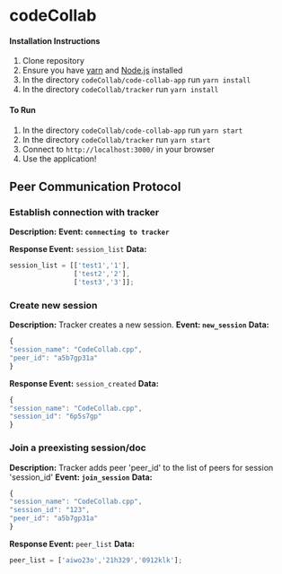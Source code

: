 # codeCollab
#### Installation Instructions
1. Clone repository
2. Ensure you have [yarn](https://classic.yarnpkg.com/en/docs/install) and [Node.js](https://nodejs.org/en/) installed
3. In the directory `codeCollab/code-collab-app` run `yarn install`
4. In the directory `codeCollab/tracker` run `yarn install`

#### To Run
1. In the directory `codeCollab/code-collab-app` run `yarn start`
2. In the directory `codeCollab/tracker` run `yarn start`
3. Connect to `http://localhost:3000/` in your browser
4. Use the application!

## Peer Communication Protocol
### Establish connection with tracker
**Description:**
**Event: `connecting to tracker`**

**Response Event:** `session_list`
**Data:**
``` js
session_list = [['test1','1'], 
                ['test2','2'], 
                ['test3','3']]; 
```


### Create new session
**Description:** Tracker creates a new session.
**Event: `new_session`**
**Data:**
``` js
{
"session_name": "CodeCollab.cpp",
"peer_id": "a5b7gp31a"
} 
```

**Response Event:** `session_created`
**Data:**
``` js
{
"session_name": "CodeCollab.cpp",
"session_id": "6p5s7gp"
} 
```


### Join a preexisting session/doc
**Description:** Tracker adds peer 'peer_id' to the list of peers for session 'session_id'
**Event: `join_session`**
**Data:**
``` js
{
"session_name": "CodeCollab.cpp",
"session_id": "123",
"peer_id": "a5b7gp31a"
} 
```

**Response Event:** `peer_list`
**Data:**
``` js
peer_list = ['aiwo23o','21h329','0912klk'];
```

